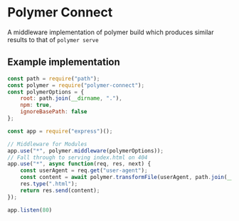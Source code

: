 # Polymer Connect

A middleware implementation of polymer build which produces similar results to that of `polymer serve`

## Example implementation

```javascript
const path = require("path");
const polymer = require("polymer-connect");
const polymerOptions = {
    root: path.join(__dirname, "."),
    npm: true,
    ignoreBasePath: false
};

const app = require("express")();

// Middleware for Modules
app.use("*", polymer.middleware(polymerOptions));
// Fall through to serving index.html on 404
app.use("*", async function(req, res, next) {
    const userAgent = req.get("user-agent");
    const content = await polymer.transformFile(userAgent, path.join(__dirname, "index.html"), polymerOptions);
    res.type(".html");
    return res.send(content);
});

app.listen(80)
```
